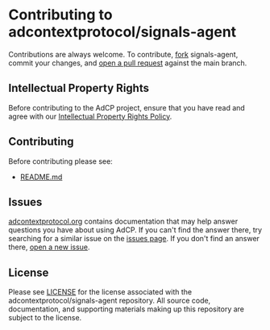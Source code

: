 # Contributing to adcontextprotocol/signals-agent
Contributions are always welcome. To contribute, [fork](https://help.github.com/articles/fork-a-repo/) signals-agent,
commit your changes, and [open a pull request](https://help.github.com/articles/using-pull-requests/) against the
main branch.

## Intellectual Property Rights
Before contributing to the AdCP project, ensure that you have read and agree with our [Intellectual Property Rights Policy](https://github.com/adcontextprotocol/adcp/blob/main/IPR_POLICY.md).

## Contributing
Before contributing please see:
- [README.md](README.md)

## Issues
[adcontextprotocol.org](http://adcontextprotocol.org/) contains documentation that may help answer questions you have about using AdCP.
If you can't find the answer there, try searching for a similar issue on the [issues page](https://github.com/adcontextprotocol/signals-agent/issues).
If you don't find an answer there, [open a new issue](https://github.com/adcontextprotocol/signals-agent/issues/new).

## License
Please see [LICENSE](LICENSE) for the license associated with the adcontextprotocol/signals-agent repository.
All source code, documentation, and supporting materials making up this repository are subject to the license.
